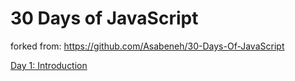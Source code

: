 # 30 Days of JavaScript

forked from: https://github.com/Asabeneh/30-Days-Of-JavaScript

[Day 1: Introduction](https://github.com/vishalicious213/30-days-of-js/tree/main/01%20Intro)
